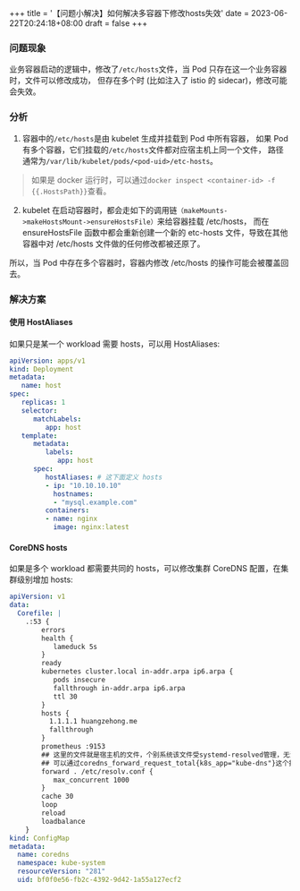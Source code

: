 +++
title = '【问题小解决】如何解决多容器下修改hosts失效'
date = 2023-06-22T20:24:18+08:00
draft = false
+++

### 问题现象

业务容器启动的逻辑中，修改了`/etc/hosts`文件，当 Pod 只存在这一个业务容器时，文件可以修改成功，
但存在多个时 (比如注入了 istio 的 sidecar)，修改可能会失效。

### 分析

1. 容器中的`/etc/hosts`是由 kubelet 生成并挂载到 Pod 中所有容器，
如果 Pod 有多个容器，它们挂载的`/etc/hosts`文件都对应宿主机上同一个文件，
路径通常为`/var/lib/kubelet/pods/<pod-uid>/etc-hosts`。

> 如果是 docker 运行时，可以通过`docker inspect <container-id> -f {{.HostsPath}}`查看。

2. kubelet 在启动容器时，都会走如下的调用链`（makeMounts->makeHostsMount->ensureHostsFile）`来给容器挂载 /etc/hosts，
而在 ensureHostsFile 函数中都会重新创建一个新的 etc-hosts 文件，导致在其他容器中对 /etc/hosts 文件做的任何修改都被还原了。

所以，当 Pod 中存在多个容器时，容器内修改 /etc/hosts 的操作可能会被覆盖回去。

### 解决方案

#### 使用 HostAliases

如果只是某一个 workload 需要 hosts，可以用 HostAliases:

```yaml
apiVersion: apps/v1
kind: Deployment
metadata:
   name: host
spec:
   replicas: 1
   selector:
      matchLabels:
         app: host
   template:
      metadata:
         labels:
            app: host
      spec:
         hostAliases: # 这下面定义 hosts
         - ip: "10.10.10.10"
           hostnames:
           - "mysql.example.com"
         containers:
         - name: nginx
           image: nginx:latest
```

#### CoreDNS hosts

如果是多个 workload 都需要共同的 hosts，可以修改集群 CoreDNS 配置，在集群级别增加 hosts:

```yaml
apiVersion: v1
data:
  Corefile: |
    .:53 {
        errors
        health {
           lameduck 5s
        }
        ready
        kubernetes cluster.local in-addr.arpa ip6.arpa {
           pods insecure
           fallthrough in-addr.arpa ip6.arpa
           ttl 30
        }
        hosts {
          1.1.1.1 huangzehong.me
          fallthrough
        }
        prometheus :9153
        ## 这里的文件就是宿主机的文件，个别系统该文件受systemd-resolved管理，无法直接改动
        ## 可以通过coredns_forward_request_total{k8s_app="kube-dns"}这个指标看到多少请求被转发至上游
        forward . /etc/resolv.conf {
           max_concurrent 1000
        }
        cache 30
        loop
        reload
        loadbalance
    }
kind: ConfigMap
metadata:
  name: coredns
  namespace: kube-system
  resourceVersion: "281"
  uid: bf0f0e56-fb2c-4392-9d42-1a55a127ecf2
```
